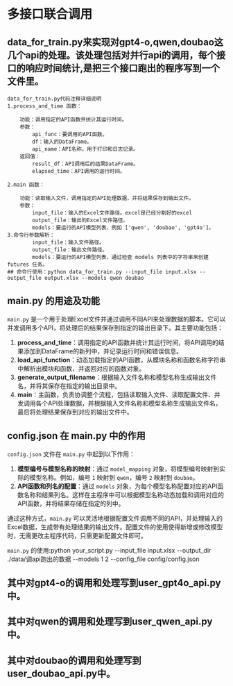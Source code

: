 # 多接口联合调用

## data_for_train.py来实现对gpt4-o,qwen,doubao这几个api的处理。该处理包括对并行api的调用，每个接口的响应时间统计,是把三个接口跑出的程序写到一个文件里。

    data_for_train.py代码注释详细说明
    1.process_and_time 函数：
    
        功能：调用指定的API函数并统计其运行时间。
        参数：
            api_func：要调用的API函数。
            df：输入的DataFrame。
            api_name：API名称，用于打印和日志记录。
        返回值：
            result_df：API调用后的结果DataFrame。
            elapsed_time：API调用的运行时间。

    2.main 函数：
    
        功能：读取输入文件，调用指定的API处理数据，并将结果保存到输出文件。
        参数：
            input_file：输入的Excel文件路径。excel是已经分割好的excel
            output_file：输出的Excel文件路径。
            models：要运行的API模型列表，例如 ['qwen', 'doubao', 'gpt4o']。
    3.命令行参数解析：
            input_file：输入文件路径。
            output_file：输出文件路径。
            models：要运行的API模型列表，通过检查 models 列表中的字符串来创建 futures 任务。
    ## 命令行使用：python data_for_train.py --input_file input.xlsx --output_file output.xlsx --models qwen doubao


## main.py 的用途及功能

`main.py` 是一个用于处理Excel文件并通过调用不同API来处理数据的脚本。它可以并发调用多个API，将处理后的结果保存到指定的输出目录下。其主要功能包括：

1. **process_and_time**：调用指定的API函数并统计其运行时间，将API调用的结果添加到DataFrame的新列中，并记录运行时间和错误信息。
2. **load_api_function**：动态加载指定的API函数，从模块名称和函数名称字符串中解析出模块和函数，并返回对应的函数对象。
3. **generate_output_filename**：根据输入文件名称和模型名称生成输出文件名，并将其保存在指定的输出目录中。
4. **main**：主函数，负责协调整个流程，包括读取输入文件、读取配置文件、并发调用各个API处理数据，并根据输入文件名称和模型名称生成输出文件名，最后将处理结果保存到对应的输出文件中。

## config.json 在 main.py 中的作用

`config.json` 文件在 `main.py` 中起到以下作用：

1. **模型编号与模型名称的映射**：通过 `model_mapping` 对象，将模型编号映射到实际的模型名称。例如，编号 `1` 映射到 `qwen`，编号 `2` 映射到 `doubao`。
2. **API函数和列名的配置**：通过 `models` 对象，为每个模型名称配置对应的API函数名称和结果列名。这样在主程序中可以根据模型名称动态加载和调用对应的API函数，并将结果存储在指定的列中。

通过这种方式，`main.py` 可以灵活地根据配置文件调用不同的API，并处理输入的Excel数据，生成带有处理结果的输出文件。配置文件的使用使得新增或修改模型时，无需更改主程序代码，只需更新配置文件即可。

`main.py` 的使用:python your_script.py --input_file input.xlsx --output_dir ./data/调api跑出的数据 --models 1 2 --config_file config/config.json



## 其中对gpt4-o的调用和处理写到user_gpt4o_api.py中。

## 其中对qwen的调用和处理写到user_qwen_api.py中。

## 其中对doubao的调用和处理写到user_doubao_api.py中。

